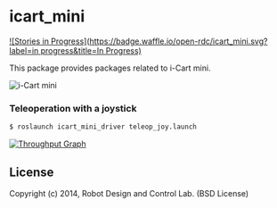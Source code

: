 icart_mini
=================

[![Stories in Progress](https://badge.waffle.io/open-rdc/icart_mini.svg?label=in progress&title=In Progress)](http://waffle.io/open-rdc/icart_mini)

This package provides packages related to i-Cart mini.

![i-Cart mini](http://wiki.ros.org/Robots/icart_mini?action=AttachFile&do=get&target=icart_mini.png)

### Teleoperation with a joystick

```sh
$ roslaunch icart_mini_driver teleop_joy.launch
```

[![Throughput Graph](https://graphs.waffle.io/open-rdc/icart_mini/throughput.svg)](https://waffle.io/open-rdc/icart_mini/metrics) 

## License

Copyright (c) 2014, Robot Design and Control Lab. (BSD License)

